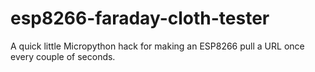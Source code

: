 # esp8266-faraday-cloth-tester
A quick little Micropython hack for making an ESP8266 pull a URL once every couple of seconds.
